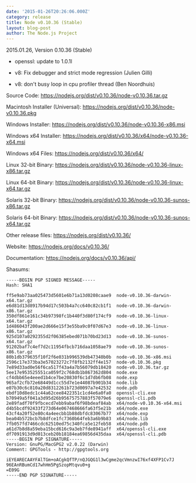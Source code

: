 ```yaml
---
date: '2015-01-26T20:26:06.000Z'
category: release
title: Node v0.10.36 (Stable)
layout: blog-post
author: The Node.js Project
---
```


2015.01.26, Version 0.10.36 (Stable)

- openssl: update to 1.0.1l

- v8: Fix debugger and strict mode regression (Julien Gilli)

- v8: don't busy loop in cpu profiler thread (Ben Noordhuis)

Source Code: https://nodejs.org/dist/v0.10.36/node-v0.10.36.tar.gz

Macintosh Installer (Universal): https://nodejs.org/dist/v0.10.36/node-v0.10.36.pkg

Windows Installer: https://nodejs.org/dist/v0.10.36/node-v0.10.36-x86.msi

Windows x64 Installer: https://nodejs.org/dist/v0.10.36/x64/node-v0.10.36-x64.msi

Windows x64 Files: https://nodejs.org/dist/v0.10.36/x64/

Linux 32-bit Binary: https://nodejs.org/dist/v0.10.36/node-v0.10.36-linux-x86.tar.gz

Linux 64-bit Binary: https://nodejs.org/dist/v0.10.36/node-v0.10.36-linux-x64.tar.gz

Solaris 32-bit Binary: https://nodejs.org/dist/v0.10.36/node-v0.10.36-sunos-x86.tar.gz

Solaris 64-bit Binary: https://nodejs.org/dist/v0.10.36/node-v0.10.36-sunos-x64.tar.gz

Other release files: https://nodejs.org/dist/v0.10.36/

Website: https://nodejs.org/docs/v0.10.36/

Documentation: https://nodejs.org/docs/v0.10.36/api/

Shasums:

```
-----BEGIN PGP SIGNED MESSAGE-----
Hash: SHA1

ff5e9ab73aa025473d5601e6b71a13d0208caae9  node-v0.10.36-darwin-x64.tar.gz
e6d81d13d8917b94d17c503b4a7cc640c82cb1f1  node-v0.10.36-darwin-x86.tar.gz
350df861e161c34b97398fc1b440f3d80f174cf9  node-v0.10.36-linux-x64.tar.gz
1d486043f200ae2d666e15f3e55ba9c0f07d67e3  node-v0.10.36-linux-x86.tar.gz
925d107a0292355d2f06385ebed071b70bd23d13  node-v0.10.36-sunos-x64.tar.gz
91202baf7c4ef7d2c11954fbcb716daa1058ae79  node-v0.10.36-sunos-x86.tar.gz
80b1db379635f10f2f6e031b996539db47340b0b  node-v0.10.36-x86.msi
2596c17e373ba3e57023272c7f8fb2132ff4e157  node-v0.10.36.pkg
7e89d33ad0e56f6ca517f43a4a7b56079db18420  node-v0.10.36.tar.gz
5ee17e953525551ca059f2c768db1b867362d804  node.exe
cf4dbb65e4eeed1b4ce7be20830f6c1d7db6fb08  node.exp
965af2cfb72e68449d1cc55d7e1e44087b901b34  node.lib
e07b30c6c810a20d8312261b723d0097a7e42532  node.pdb
ebdf10d8edc1c44a62cee8422351c1cd4e6a0fa0  openssl-cli.exe
b70949a5f041a3d95d26b95675757883f57079e6  openssl-cli.pdb
2e89fadf70f9fbcecd7ebb9abaf6f98bdeaf84ab  x64/node-v0.10.36-x64.msi
d4b5bcdf92433f273d64e067468666fa63f5e21b  x64/node.exe
43cf4a20f52e80c4a4eecbb1b88dbfdc83067b77  x64/node.exp
bea04b572bcb7b8dfce1fc7360b64feb3a6b9b83  x64/node.lib
7fb057fd7466cdc62510ed75c340fca5e12feb58  x64/node.pdb
a61d7b8d8a59eba15bcd616c9a3eb7fde8941aff  x64/openssl-cli.exe
df7091913d9d013ceb20b18184ea69856d435daa  x64/openssl-cli.pdb
-----BEGIN PGP SIGNATURE-----
Version: GnuPG/MacGPG2 v2.0.22 (Darwin)
Comment: GPGTools - http://gpgtools.org

iEYEARECAAYFAlTGm+oACgkQfTP/nQJGQG1l3wCgme2qcVmnzwI76xf4XFP1Cv7J
96EAnRBumCd17whHm5PgSzopMtqvu0+g
=E09G
-----END PGP SIGNATURE-----
```
